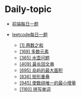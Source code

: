 # Daily-topic

- [前端每日一题](./source)

- [leetcode每日一题](./algorithm)
  - [[1] 两数之和](./algorithm/1.js)
  - [[169] 多数元素](./algorithm/169.js)
  - [[365] 水壶问题](./algorithm/365.js)
  - [[409] 最长回文串](./algorithm/409.js)
  - [[695] 岛屿的最大面积](./algorithm/695.js)
  - [[836] 矩形重叠](./algorithm/836.js)
  - [[945] 使数组唯一的最小增量](./algorithm/945.js)
  - [[1160] 拼写单词](./algorithm/1160.js)

